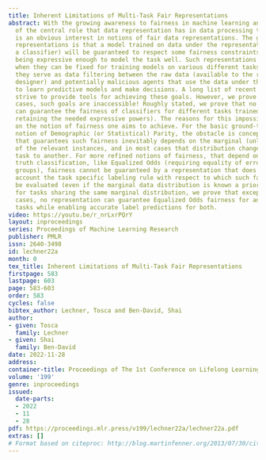 ```yaml
---
title: Inherent Limitations of Multi-Task Fair Representations
abstract: With the growing awareness to fairness in machine learning and the realization
  of the central role that data representation has in data processing tasks, there
  is an obvious interest in notions of fair data representations. The goal of such
  representations is that a model trained on data under the representation (e.g.,
  a classifier) will be guaranteed to respect some fairness constraints, while still
  being expressive enough to model the task well. Such representations are useful
  when they can be fixed for training models on various different tasks and also when
  they serve as data filtering between the raw data (available to the representation
  designer) and potentially malicious agents that use the data under the representation
  to learn predictive models and make decisions. A long list of recent research papers
  strive to provide tools for achieving these goals. However, we prove that in most
  cases, such goals are inaccessible! Roughly stated, we prove that no representation
  can guarantee the fairness of classifiers for different tasks trained using it (while
  retaining the needed expressive powers). The reasons for this impossibility depend
  on the notion of fairness one aims to achieve. For the basic ground-truth-independent
  notion of Demographic (or Statistical) Parity, the obstacle is conceptual; a representation
  that guarantees such fairness inevitably depends on the marginal (unlabeled) distribution
  of the relevant instances, and in most cases that distribution changes from one
  task to another. For more refined notions of fairness, that depend on some ground
  truth classification, like Equalized Odds (requiring equality of error rates between
  groups), fairness cannot be guaranteed by a representation that does not take into
  account the task specific labeling rule with respect to which such fairness will
  be evaluated (even if the marginal data distribution is known a priori). Furthermore,
  for tasks sharing the same marginal distribution, we prove that except for trivial
  cases, no representation can guarantee Equalized Odds fairness for any two different
  tasks while enabling accurate label predictions for both.
video: https://youtu.be/r_nrLxrPQrY
layout: inproceedings
series: Proceedings of Machine Learning Research
publisher: PMLR
issn: 2640-3498
id: lechner22a
month: 0
tex_title: Inherent Limitations of Multi-Task Fair Representations
firstpage: 583
lastpage: 603
page: 583-603
order: 583
cycles: false
bibtex_author: Lechner, Tosca and Ben-David, Shai
author:
- given: Tosca
  family: Lechner
- given: Shai
  family: Ben-David
date: 2022-11-28
address:
container-title: Proceedings of The 1st Conference on Lifelong Learning Agents
volume: '199'
genre: inproceedings
issued:
  date-parts:
  - 2022
  - 11
  - 28
pdf: https://proceedings.mlr.press/v199/lechner22a/lechner22a.pdf
extras: []
# Format based on citeproc: http://blog.martinfenner.org/2013/07/30/citeproc-yaml-for-bibliographies/
---
```

